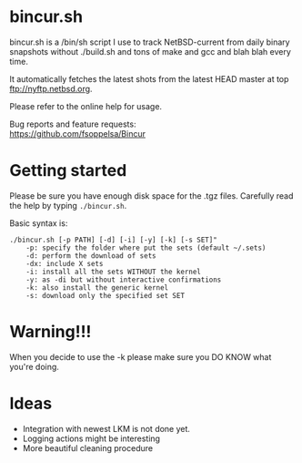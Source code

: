bincur.sh
=========

bincur.sh is a /bin/sh script I use to track NetBSD-current from daily
binary snapshots without ./build.sh and tons of make and gcc and blah
blah every time.

It automatically fetches the latest shots from the latest HEAD master
at top ftp://nyftp.netbsd.org.

Please refer to the online help for usage.

Bug reports and feature requests:  
https://github.com/fsoppelsa/Bincur

Getting started
===============

Please be sure you have enough disk space for the .tgz files.
Carefully read the help by typing `./bincur.sh`.

Basic syntax is:

	./bincur.sh [-p PATH] [-d] [-i] [-y] [-k] [-s SET]"
		-p: specify the folder where put the sets (default ~/.sets)
		-d: perform the download of sets
		-dx: include X sets
		-i: install all the sets WITHOUT the kernel
		-y: as -di but without interactive confirmations
		-k: also install the generic kernel
		-s: download only the specified set SET

Warning!!!
==========

When you decide to use the -k please make sure you DO KNOW what
you're doing.

Ideas
=====

* Integration with newest LKM is not done yet.
* Logging actions might be interesting
* More beautiful cleaning procedure
